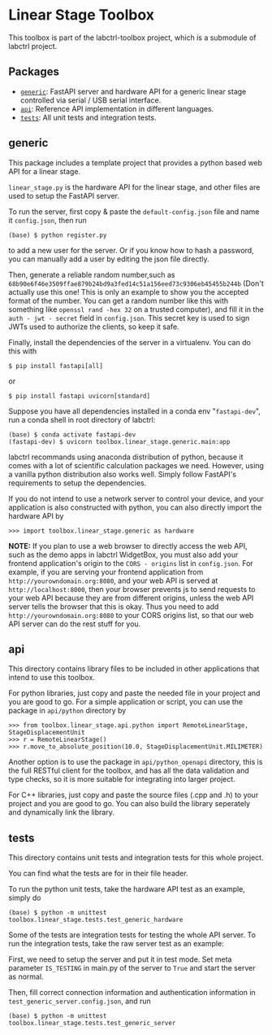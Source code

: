 # Linear Stage Toolbox

This toolbox is part of the labctrl-toolbox project, which is a submodule of labctrl project.

## Packages

- [`generic`](#generic): FastAPI server and hardware API for a generic linear stage controlled via serial / USB serial interface.
- [`api`](#api): Reference API implementation in different languages.
- [`tests`](#tests): All unit tests and integration tests.

## generic

This package includes a template project that provides a python based web API for a linear stage.

`linear_stage.py` is the hardware API for the linear stage, and other files are used to setup the FastAPI server.

To run the server, first copy & paste the `default-config.json` file and name it `config.json`, then run

    (base) $ python register.py

to add a new user for the server.
Or if you know how to hash a password, you can manually add a user by editing the json file directly.

Then, generate a reliable random number,such as `68b90e6f46e3509ffae879b24bd9a3fed14c51a156eed73c9306eb45455b244b` 
(Don't actually use this one! This is only an example to show you the accepted format of the number. 
You can get a random number like this with something like `openssl rand -hex 32` on a trusted computer), 
and fill it in the `auth - jwt - secret` field in `config.json`.
This secret key is used to sign JWTs used to authorize the clients, so keep it safe.

Finally, install the dependencies of the server in a virtualenv.
You can do this with

    $ pip install fastapi[all]

or

    $ pip install fastapi uvicorn[standard]

Suppose you have all dependencies installed in a conda env "`fastapi-dev`", 
run a conda shell in root directory of labctrl:

    (base) $ conda activate fastapi-dev
    (fastapi-dev) $ uvicorn toolbox.linear_stage.generic.main:app

labctrl recommands using anaconda distribution of python, 
because it comes with a lot of scientific calculation packages we need.
However, using a vanilla python distribution also works well.
Simply follow FastAPI's requirements to setup the dependencies.

If you do not intend to use a network server to control your device, 
and your application is also constructed with python, you can also directly import the hardware API by

    >>> import toolbox.linear_stage.generic as hardware

**NOTE:** If you plan to use a web browser to directly access the web API, such as the demo apps in labctrl WidgetBox, you must also add your frontend application's origin to the `CORS - origins` list in `config.json`.
For example, if you are serving your frontend application from `http://yourowndomain.org:8080`, and your web API is served at `http://localhost:8000`, then your browser prevents js to send requests to your web API because they are from different origins, unless the web API server tells the browser that this is okay. Thus you need to add `http://yourowndomain.org:8080` to your CORS origins list, so that our web API server can do the rest stuff for you.

## api

This directory contains library files to be included in other applications that intend to use this toolbox.

For python libraries, just copy and paste the needed file in your project and you are good to go.
For a simple application or script, you can use the package in `api/python` directory by

    >>> from toolbox.linear_stage.api.python import RemoteLinearStage, StageDisplacementUnit
    >>> r = RemoteLinearStage()
    >>> r.move_to_absolute_position(10.0, StageDisplacementUnit.MILIMETER)

Another option is to use the package in `api/python_openapi` directory, 
this is the full RESTful client for the toolbox, 
and has all the data validation and type checks, 
so it is more suitable for integrating into larger project.

For C++ libraries, just copy and paste the source files (.cpp and .h) to your project and you are good to go.
You can also build the library seperately and dynamically link the library.

## tests

This directory contains unit tests and integration tests for this whole project.

You can find what the tests are for in their file header.

To run the python unit tests, take the hardware API test as an example, simply do

    (base) $ python -m unittest toolbox.linear_stage.tests.test_generic_hardware

Some of the tests are integration tests for testing the whole API server.
To run the integration tests, take the raw server test as an example:

First, we need to setup the server and put it in test mode. Set meta parameter `IS_TESTING` in main.py of the server to `True` and start the server as normal.

Then, fill correct connection information and authentication information in `test_generic_server.config.json`, and run

    (base) $ python -m unittest toolbox.linear_stage.tests.test_generic_server
